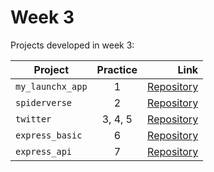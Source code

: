 # Week 3 

Projects developed in week 3:

| Project | Practice | Link |
| ------------- |:-------------:| -----:|
|`my_launchx_app`|1|[Repository](https://github.com/HabacucSoto/01-project-creation)|
|`spiderverse`|2|[Repository](https://github.com/HabacucSoto/02-test-driven-development)|
|`twitter`|3, 4, 5|[Repository](https://github.com/HabacucSoto/03-twitter)|
|`express_basic`|6|[Repository](https://github.com/HabacucSoto/04-express)|
|`express_api`|7|[Repository](https://github.com/HabacucSoto/05-express-api)|